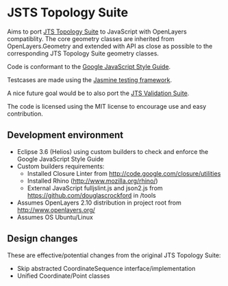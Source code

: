 JSTS Topology Suite
===================

Aims to port [JTS Topology Suite](http://tsusiatsoftware.net/jts/main.html) to
JavaScript with OpenLayers compatiblity. The core geometry classes are
inherited from OpenLayers.Geometry and extended with API as close as possible
to the corresponding JTS Topology Suite geometry classes.

Code is conformant to the [Google JavaScript Style Guide](http://google-styleguide.googlecode.com/svn/trunk/javascriptguide.xml).

Testcases are made using the [Jasmine testing framework](https://github.com/pivotal/jasmine).

A nice future goal would be to also port the [JTS Validation Suite](http://www.vividsolutions.com/jts/tests/index.html).

The code is licensed using the MIT license to encourage use and easy contribution.

Development environment
-----------------------

* Eclipse 3.6 (Helios) using custom builders to check and enforce the Google JavaScript Style Guide
* Custom builders requirements:
  * Installed Closure Linter from http://code.google.com/closure/utilities
  * Installed Rhino (http://www.mozilla.org/rhino/)
  * External JavaScript fulljslint.js and json2.js from https://github.com/douglascrockford in /tools
* Assumes OpenLayers 2.10 distribution in project root from http://www.openlayers.org/
* Assumes OS Ubuntu/Linux

Design changes
--------------

These are effective/potential changes from the original JTS Topology Suite:

* Skip abstracted CoordinateSequence interface/implementation
* Unified Coordinate/Point classes
